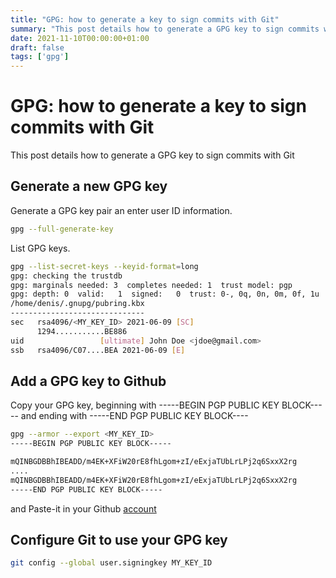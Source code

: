 ```yaml
---
title: "GPG: how to generate a key to sign commits with Git"
summary: "This post details how to generate a GPG key to sign commits with Git"
date: 2021-11-10T00:00:00+01:00
draft: false
tags: ['gpg']
---
```


# GPG: how to generate a key to sign commits with Git

This post details how to generate a GPG key to sign commits with Git

## Generate a new GPG key

Generate a GPG key pair an enter user ID information.

```bash
gpg --full-generate-key
```

List GPG keys. 

```bash
gpg --list-secret-keys --keyid-format=long
gpg: checking the trustdb
gpg: marginals needed: 3  completes needed: 1  trust model: pgp
gpg: depth: 0  valid:   1  signed:   0  trust: 0-, 0q, 0n, 0m, 0f, 1u
/home/denis/.gnupg/pubring.kbx
------------------------------
sec   rsa4096/<MY_KEY_ID> 2021-06-09 [SC]
      1294...........BE886
uid                 [ultimate] John Doe <jdoe@gmail.com>
ssb   rsa4096/C07....BEA 2021-06-09 [E]
```

## Add a GPG key to Github

Copy your GPG key, beginning with -----BEGIN PGP PUBLIC KEY BLOCK----- and ending with -----END PGP PUBLIC KEY BLOCK----

```bash
gpg --armor --export <MY_KEY_ID>
-----BEGIN PGP PUBLIC KEY BLOCK-----

mQINBGDBBhIBEADD/m4EK+XFiW20rE8fhLgom+zI/eExjaTUbLrLPj2q6SxxX2rg
....
mQINBGDBBhIBEADD/m4EK+XFiW20rE8fhLgom+zI/eExjaTUbLrLPj2q6SxxX2rg
-----END PGP PUBLIC KEY BLOCK-----
```

and Paste-it in your Github [account](https://github.com/settings/keys)

## Configure Git to use your GPG key

```bash
git config --global user.signingkey MY_KEY_ID
```
